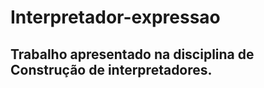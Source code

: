 # Interpretador-expressao
<h2>Trabalho apresentado na disciplina de Construção de interpretadores.</h2>

